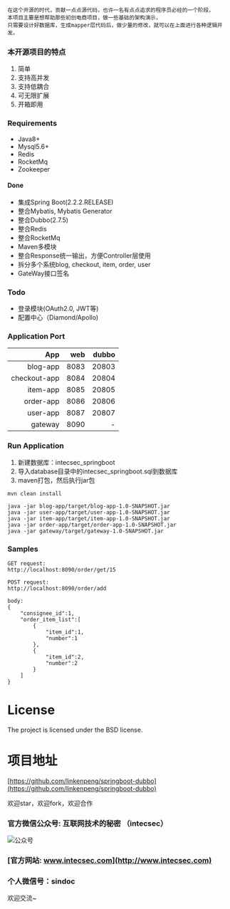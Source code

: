```
在这个开源的时代，贡献一点点源代码，也许一名有点点追求的程序员必经的一个阶段，
本项目主要是想帮助那些初创电商项目，做一些基础的架构演示，
只需要设计好数据库，生成mapper层代码后，做少量的修改，就可以在上面进行各种逻辑开发。
```

### 本开源项目的特点
1. 简单
1. 支持高并发
1. 支持低耦合
1. 可无限扩展
1. 开箱即用


### Requirements
- Java8+
- Mysql5.6+
- Redis
- RocketMq
- Zookeeper

#### Done
- 集成Spring Boot(2.2.2.RELEASE)
- 整合Mybatis, Mybatis Generator
- 整合Dubbo(2.7.5)
- 整合Redis
- 整合RocketMq
- Maven多模块
- 整合Response统一输出，方便Controller层使用
- 拆分多个系统blog, checkout, item, order, user
- GateWay接口签名

### Todo
- 登录模块(OAuth2.0, JWT等)
- 配置中心（Diamond/Apollo)

### Application Port

App | web |  dubbo  
-:|-:|-:
blog-app | 8083 | 20803 |
checkout-app | 8084 | 20804 |
item-app | 8085 | 20805 |
order-app | 8086 | 20806 |
user-app | 8087 | 20807 |
gateway | 8090 | - |

### Run Application
1. 新建数据库：intecsec_springboot
2. 导入database目录中的intecsec_springboot.sql到数据库
3. maven打包，然后执行jar包
``` shell
mvn clean install

java -jar blog-app/target/blog-app-1.0-SNAPSHOT.jar
java -jar user-app/target/user-app-1.0-SNAPSHOT.jar
java -jar item-app/target/item-app-1.0-SNAPSHOT.jar
java -jar order-app/target/order-app-1.0-SNAPSHOT.jar
java -jar gateway/target/gateway-1.0-SNAPSHOT.jar

```

### Samples
```
GET request: 
http://localhost:8090/order/get/15

POST request: 
http://localhost:8090/order/add

body:
{
    "consignee_id":1,
    "order_item_list":[
        {
            "item_id":1,
            "number":1
        },
        {
            "item_id":2,
            "number":2
        }
    ]
}

```

# License
The project is licensed under the BSD license.

# 项目地址
[https://github.com/linkenpeng/springboot-dubbo](https://github.com/linkenpeng/springboot-dubbo)

欢迎star，欢迎fork，欢迎合作

### 官方微信公众号: 互联网技术的秘密 （intecsec）
![公众号](http://www.intecsec.com/wp-content/uploads/2020/06/intecsec_wechat.jpg)
### [官方网站: www.intecsec.com](http://www.intecsec.com)
### 个人微信号：sindoc
欢迎交流~
